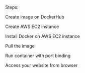 Steps:

Create image on DockerHub

Create AWS EC2 instance

Install Docker on AWS EC2 instance 

Pull the image

Run container with port binding

Access your website from browser
